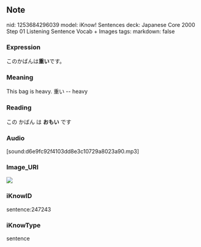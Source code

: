 ## Note
nid: 1253684296039
model: iKnow! Sentences
deck: Japanese Core 2000 Step 01 Listening Sentence Vocab + Images
tags: 
markdown: false

### Expression
<!DOCTYPE html>
<title></title>
このかばんは<b>重い</b>です。



### Meaning
This bag is heavy.
重い -- heavy

### Reading
<!DOCTYPE html>
<title></title>
この かばん は <b>おもい</b> です



### Audio
[sound:d6e9fc92f4103dd8e3c10729a8023a90.mp3]

### Image_URI
<!DOCTYPE html>
<title></title>
<img src="00ad5a0506a1c012eb92f253ba2c7de0.jpg">



### iKnowID
sentence:247243

### iKnowType
sentence

